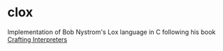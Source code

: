 # clox

Implementation of Bob Nystrom's Lox language in C following his book
[Crafting Interpreters](https://craftinginterpreters.com/)

